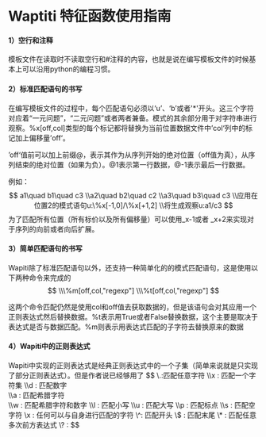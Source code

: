 # Waptiti 特征函数使用指南

#### 1）空行和注释

模板文件在读取时不读取空行和#注释的内容，也就是说在编写模板文件的时候基本上可以沿用python的编程习惯。

#### 2）标准匹配语句的书写

在编写模板文件的过程中，每个匹配语句必须以‘u’、‘b’或者'*'开头。这三个字符对应着“一元问题”，“二元问题”或者两者兼备。模式的其余部分用于对字符串进行观察。%x[off,col]类型的每个标记都将替换为当前位置数据文件中’col‘列中的标记加上偏移量’off‘。

’off‘值前可以加上前缀@，表示其作为从序列开始的绝对位置（off值为真），从序列结束的绝对位置（如果为负）。@1表示第一行数据，@-1表示最后一行数据。

例如：
$$
a1\quad b1\quad c3
\\a2\quad b2\quad c2
\\a3\quad b3\quad c3
\\应用在位置2的模式语句u:\%x[-1,0]/\%x[+1,2]
\\将生成观察u:a1/c3
$$
为了匹配所有位置（所有标价以及所有偏移量）可以使用_x-1或者 _x+2来实现对于序列的向前或者向后扩展。

#### 3）简单匹配语句的书写

Wapiti除了标准匹配语句以外，还支持一种简单化的的模式匹配语句，这是使用以下两种命令来完成的
$$
\\\%m[off,col,"regexp"]
\\\%t[off,col,"regexp"]
$$


这两个命令匹配仍然是使用col和off值去获取数据的，但是该语句会对其应用一个正则表达式然后替换数据。%t表示用True或者False替换数据，这个主要是取决于表达式是否与数据匹配。%m则表示用表达式匹配的子字符去替换原来的数据

#### 4）Wapiti中的正则表达式

Wapiti中实现的正则表达式是经典正则表达式中的一个子集（简单来说就是只实现了部分正则表达式）。但是作者说已经够用了
$$
\\.:匹配任意字符
\\\x : 匹配一个字符集
\\\d : 匹配数字      
\\\a : 匹配希腊字符     
\\\w : 匹配希腊字符和数字
\\\l : 匹配小写
\\\u : 匹配大写
\\\p : 匹配标点
\\\s : 匹配空字符
\\x : 任何可以与自身进行匹配的字符
\\\^: 匹配开头
\\$ : 匹配末尾
\\\* : 匹配任意多次前方表达式
\\? :
$$




